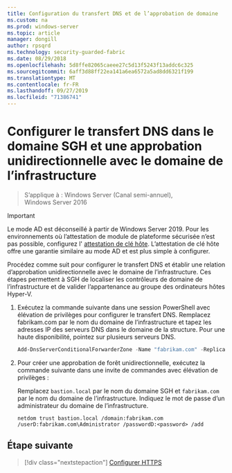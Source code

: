 ```yaml
---
title: Configuration du transfert DNS et de l’approbation de domaine
ms.custom: na
ms.prod: windows-server
ms.topic: article
manager: dongill
author: rpsqrd
ms.technology: security-guarded-fabric
ms.date: 08/29/2018
ms.openlocfilehash: 5d8ffe82065caeee27c5d13f5243f13addc6c325
ms.sourcegitcommit: 6aff3d88ff22ea141a6ea6572a5ad8dd6321f199
ms.translationtype: MT
ms.contentlocale: fr-FR
ms.lasthandoff: 09/27/2019
ms.locfileid: "71386741"
---
```

# <a name="configure-dns-forwarding-in-the-hgs-domain-and-a-one-way-trust-with-the-fabric-domain"></a>Configurer le transfert DNS dans le domaine SGH et une approbation unidirectionnelle avec le domaine de l’infrastructure

>S’applique à : Windows Server (Canal semi-annuel), Windows Server 2016

>[!IMPORTANT]
>Le mode AD est déconseillé à partir de Windows Server 2019. Pour les environnements où l’attestation de module de plateforme sécurisée n’est pas possible, configurez l' [attestation de clé hôte](guarded-fabric-initialize-hgs-key-mode.md). L’attestation de clé hôte offre une garantie similaire au mode AD et est plus simple à configurer. 

Procédez comme suit pour configurer le transfert DNS et établir une relation d’approbation unidirectionnelle avec le domaine de l’infrastructure. Ces étapes permettent à SGH de localiser les contrôleurs de domaine de l’infrastructure et de valider l’appartenance au groupe des ordinateurs hôtes Hyper-V.

1.  Exécutez la commande suivante dans une session PowerShell avec élévation de privilèges pour configurer le transfert DNS. Remplacez fabrikam.com par le nom du domaine de l’infrastructure et tapez les adresses IP des serveurs DNS dans le domaine de la structure. Pour une haute disponibilité, pointez sur plusieurs serveurs DNS.

    ```powershell
    Add-DnsServerConditionalForwarderZone -Name "fabrikam.com" -ReplicationScope "Forest" -MasterServers <DNSserverAddress1>, <DNSserverAddress2>
    ```

2.  Pour créer une approbation de forêt unidirectionnelle, exécutez la commande suivante dans une invite de commandes avec élévation de privilèges :

    Remplacez `bastion.local` par le nom du domaine SGH et `fabrikam.com` par le nom du domaine de l’infrastructure. Indiquez le mot de passe d’un administrateur du domaine de l’infrastructure.

        netdom trust bastion.local /domain:fabrikam.com /userD:fabrikam.com\Administrator /passwordD:<password> /add

## <a name="next-step"></a>Étape suivante 

> [!div class="nextstepaction"]
> [Configurer HTTPS](guarded-fabric-configure-hgs-https.md)
